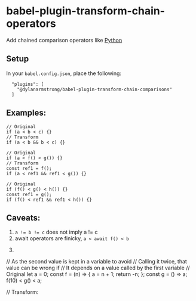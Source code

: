 # babel-plugin-transform-chain-operators

Add chained comparison operators like
[Python](https://docs.python.org/c/reference/expressions.html#comparisons)

## Setup

In your `babel.config.json`, place the following:

```
  "plugins": [
    "@dylanarmstrong/babel-plugin-transform-chain-comparisons"
  ]
```

## Examples:
```
// Original
if (a < b < c) {}
// Transform
if (a < b && b < c) {}

// Original
if (a < f() < g()) {}
// Transform
const ref1 = f();
if (a < ref1 && ref1 < g()) {}

// Original
if (f() < g() < h()) {}
const ref1 = g();
if (f() < ref1 && ref1 < h()) {}
```

## Caveats:
1. `a != b != c` does not imply a != c
2. await operators are finicky, `a < await f() < b`
3. ```
// As the second value is kept in a variable to avoid
// Calling it twice, that value can be wrong if
// It depends on a value called by the first variable
// Original
let a = 0;
const f = (n) => { a = n + 1; return -n; };
const g = () => a;
f(10) < g() < a;

// Transform:
```
